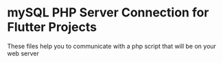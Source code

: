 # mySQL PHP Server Connection for Flutter Projects
 These files help you to communicate with a php script that will be on your web server
